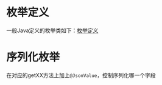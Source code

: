 # 枚举定义
一般Java定义的枚举类如下：[枚举定义](../../../../../basicTech/src/main/java/com/java/study/basic/enumtest/TypeEnum.java)

# 序列化枚举
在对应的getXX方法上加上`@JsonValue`，控制序列化哪一个字段